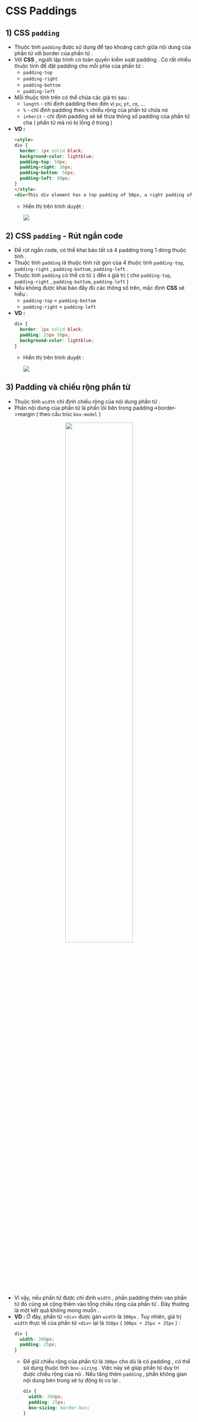 # CSS Paddings
## **1) CSS `padding`**
- Thuộc tính `padding` được sử dụng để tạo khoảng cách giữa nội dung của phần tử với border của phần tử .
- Với **CSS** , người lập trình có toàn quyền kiểm soát padding . Có rất nhiều thuộc tính để đặt padding cho mỗi phía của phần tử :
    - `padding-top`
    - `padding-right`
    - `padding-bottom`
    - `padding-left`
- Mỗi thuộc tính trên có thể chứa các giá trị sau :
    - `length` - chỉ định padding theo đơn vị `px`, `pt`, `cm`, ...
    - `%` - chỉ định padding theo `%` chiều rộng của phần tử chứa nó 
    - `inherit` - chỉ định padding sẽ kế thừa thông số padding của phần tử cha ( phần tử mà nó bị lồng ở trong )
- **VD :**
    ```html
    <style>
    div {
      border: 1px solid black;
      background-color: lightblue;
      padding-top: 50px;
      padding-right: 30px;
      padding-bottom: 50px;
      padding-left: 80px;
    }
    </style>
    <div>This div element has a top padding of 50px, a right padding of 30px, a bottom padding of 50px, and a left padding of 80px.</div>
    ```
    - Hiển thị trên trình duyệt :

        <img src=https://i.imgur.com/tMmVfeh.png>

## **2) CSS `padding` - Rút ngắn code**
- Để rút ngắn code, có thể khai báo tất cả 4 padding trong 1 dòng thuộc tính .
- Thuộc tính `padding` là thuộc tính rút gọn của 4 thuộc tính `padding-top`, `padding-right` , `padding-bottom`, `padding-left` .
- Thuộc tính `padding` có thể có từ `1` đến `4` giá trị ( cho `padding-top`, `padding-right` , `padding-bottom`, `padding-left` )
- Nếu không được khai báo đầy đủ các thông số trên, mặc định **CSS** sẽ hiểu :
    - `padding-top` = `padding-bottom`
    - `padding-right` = `padding-left`
- **VD :**
    ```css
    div {
      border: 1px solid black;
      padding: 25px 50px;
      background-color: lightblue;
    }
    ```
    - Hiển thị trên trình duyệt :

        <img src=https://i.imgur.com/43aRCqx.png>

## **3) Padding và chiều rộng phần tử**
- Thuộc tính `width` chỉ định chiều rộng của nội dung phần tử . 
- Phần nội dung của phần tử là phần lõi bên trong padding->border->margin ( theo cấu trúc `box-model` )

<p align=center><img src=https://i.imgur.com/T2G1A7F.png width=60%></p>

- Vì vậy, nếu phần tử được chỉ định `width` , phần padding thêm vào phần tử đó cũng sẽ cộng thêm vào tổng chiều rộng của phần tử . Đây thường là một kết quả không mong muốn .
- **VD :** Ở đây, phần tử `<div>` được gán `width` là `300px` . Tuy nhiên, giá trị `width` thực tế của phần tử `<div>` lại là `350px` ( `300px + 25px + 25px` ) :
    ```css
    div {
      width: 300px;
      padding: 25px;
    }
    ```
    - Để giữ chiều rộng của phần tử là `300px` cho dù là có padding , có thể sử dụng thuộc tính `box-sizing` . Việc này sẽ giúp phần tử duy trì được chiều rộng của nó . Nếu tăng thêm `padding` , phần không gian nội dung bên trong sẽ tự động bị co lại .
        ```css
        div {
          width: 300px;
          padding: 25px;
          box-sizing: border-box;
        }
        ```

